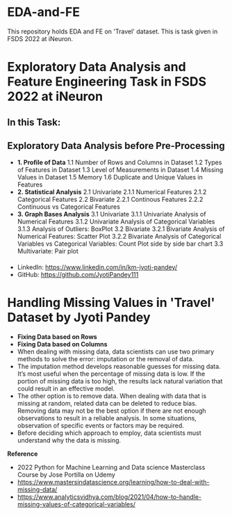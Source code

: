 # EDA-and-FE
This repository holds EDA and FE on 'Travel' dataset. This is task given in FSDS 2022 at iNeuron.
# Exploratory Data Analysis and Feature Engineering Task in FSDS 2022 at iNeuron
## In this Task:
## **Exploratory Data Analysis before Pre-Processing**
  - **1. Profile of Data**
         1.1 Number of Rows and Columns in Dataset
         1.2 Types of Features in Dataset
         1.3 Level of Measurements in Dataset
         1.4 Missing Values in Dataset
         1.5 Memory
         1.6 Duplicate and Unique Values in Features
  - **2. Statistical Analysis**
         2.1 Univariate
            2.1.1 Numerical Features
            2.1.2 Categorical Features
         2.2 Bivariate
            2.2.1 Continous Features
            2.2.2 Continuous vs Categorical Features
   - **3. Graph Bases Analysis**
         3.1 Univariate
             3.1.1 Univariate Analysis of Numerical Features
             3.1.2 Univariate Analysis of Categorical Variables
             3.1.3 Analysis of Outliers: BoxPlot
         3.2 Bivariate
             3.2.1 Bivariate Analysis of Numerical Features: Scatter Plot
             3.2.2 Bivariate Analysis of Categorical Variables vs Categorical Variables: Count Plot side by side bar chart
         3.3 Multivariate: Pair plot
 ####        
- LinkedIn: https://www.linkedin.com/in/km-jyoti-pandey/
- GitHub: https://github.com/JyotiPandey111


# Handling Missing Values in 'Travel' Dataset by Jyoti Pandey
- **Fixing Data based on Rows**
- **Fixing Data based on Columns**
- When dealing with missing data, data scientists can use two primary methods to solve the error: imputation or the removal of data.
- The imputation method develops reasonable guesses for missing data. It’s most useful when the percentage of missing data is low. If the portion of missing data is too high, the results lack natural variation that could result in an effective model.
- The other option is to remove data. When dealing with data that is missing at random, related data can be deleted to reduce bias. Removing data may not be the best option if there are not enough observations to result in a reliable analysis. In some situations, observation of specific events or factors may be required.
- Before deciding which approach to employ, data scientists must understand why the data is missing.


**Reference**
- 2022 Python for Machine Learning and Data science Masterclass Course by Jose Portilla on Udemy
- https://www.mastersindatascience.org/learning/how-to-deal-with-missing-data/
- https://www.analyticsvidhya.com/blog/2021/04/how-to-handle-missing-values-of-categorical-variables/
